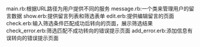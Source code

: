 main.rb:根据URL路径为用户提供不同的服务
message.rb:一个类来管理用户的留言数据
show.erb:提供留言列表和筛选表单
edit.erb:提供编辑留言的页面
check.erb:输入筛选条件匹配成功后转向的页面，展示筛选结果
check_error.erb:筛选匹配不成功转向的错误提示页面
add_error.erb:添加信息有误转向的错误提示页面
